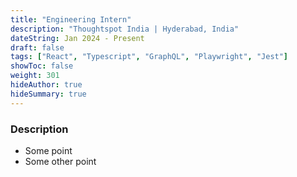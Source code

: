 ```yaml
---
title: "Engineering Intern"
description: "Thoughtspot India | Hyderabad, India"
dateString: Jan 2024 - Present
draft: false
tags: ["React", "Typescript", "GraphQL", "Playwright", "Jest"]
showToc: false
weight: 301
hideAuthor: true
hideSummary: true
--- 
```


### Description

- Some point
- Some other point